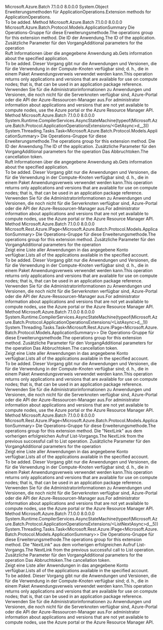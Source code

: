 <Type Name="ApplicationOperationsExtensions" FullName="Microsoft.Azure.Batch.Protocol.ApplicationOperationsExtensions">
  <TypeSignature Language="C#" Value="public static class ApplicationOperationsExtensions" />
  <TypeSignature Language="ILAsm" Value=".class public auto ansi abstract sealed beforefieldinit ApplicationOperationsExtensions extends System.Object" />
  <TypeSignature Language="DocId" Value="T:Microsoft.Azure.Batch.Protocol.ApplicationOperationsExtensions" />
  <TypeSignature Language="VB.NET" Value="Public Module ApplicationOperationsExtensions" />
  <TypeSignature Language="F#" Value="type ApplicationOperationsExtensions = class" />
  <AssemblyInfo>
    <AssemblyName>Microsoft.Azure.Batch</AssemblyName>
    <AssemblyVersion>7.1.0.0</AssemblyVersion>
    <AssemblyVersion>8.0.0.0</AssemblyVersion>
  </AssemblyInfo>
  <Base>
    <BaseTypeName>System.Object</BaseTypeName>
  </Base>
  <Interfaces />
  <Docs>
    <summary>
            <span data-ttu-id="312af-101">Erweiterungsmethoden für ApplicationOperations.</span><span class="sxs-lookup"><span data-stu-id="312af-101">Extension methods for ApplicationOperations.</span></span>
            </summary>
    <remarks>To be added.</remarks>
  </Docs>
  <Members>
    <Member MemberName="Get">
      <MemberSignature Language="C#" Value="public static Microsoft.Azure.Batch.Protocol.Models.ApplicationSummary Get (this Microsoft.Azure.Batch.Protocol.IApplicationOperations operations, string applicationId, Microsoft.Azure.Batch.Protocol.Models.ApplicationGetOptions applicationGetOptions = null);" />
      <MemberSignature Language="ILAsm" Value=".method public static hidebysig class Microsoft.Azure.Batch.Protocol.Models.ApplicationSummary Get(class Microsoft.Azure.Batch.Protocol.IApplicationOperations operations, string applicationId, class Microsoft.Azure.Batch.Protocol.Models.ApplicationGetOptions applicationGetOptions) cil managed" />
      <MemberSignature Language="DocId" Value="M:Microsoft.Azure.Batch.Protocol.ApplicationOperationsExtensions.Get(Microsoft.Azure.Batch.Protocol.IApplicationOperations,System.String,Microsoft.Azure.Batch.Protocol.Models.ApplicationGetOptions)" />
      <MemberSignature Language="F#" Value="static member Get : Microsoft.Azure.Batch.Protocol.IApplicationOperations * string * Microsoft.Azure.Batch.Protocol.Models.ApplicationGetOptions -&gt; Microsoft.Azure.Batch.Protocol.Models.ApplicationSummary" Usage="Microsoft.Azure.Batch.Protocol.ApplicationOperationsExtensions.Get (operations, applicationId, applicationGetOptions)" />
      <MemberType>Method</MemberType>
      <AssemblyInfo>
        <AssemblyName>Microsoft.Azure.Batch</AssemblyName>
        <AssemblyVersion>7.1.0.0</AssemblyVersion>
        <AssemblyVersion>8.0.0.0</AssemblyVersion>
      </AssemblyInfo>
      <ReturnValue>
        <ReturnType>Microsoft.Azure.Batch.Protocol.Models.ApplicationSummary</ReturnType>
      </ReturnValue>
      <Parameters>
        <Parameter Name="operations" Type="Microsoft.Azure.Batch.Protocol.IApplicationOperations" RefType="this" />
        <Parameter Name="applicationId" Type="System.String" />
        <Parameter Name="applicationGetOptions" Type="Microsoft.Azure.Batch.Protocol.Models.ApplicationGetOptions" />
      </Parameters>
      <Docs>
        <param name="operations">
            <span data-ttu-id="312af-102">Die Operations-Gruppe für diese Erweiterungsmethode.</span><span class="sxs-lookup"><span data-stu-id="312af-102">The operations group for this extension method.</span></span>
            </param>
        <param name="applicationId">
            <span data-ttu-id="312af-103">Die ID der Anwendung.</span><span class="sxs-lookup"><span data-stu-id="312af-103">The ID of the application.</span></span>
            </param>
        <param name="applicationGetOptions">
            <span data-ttu-id="312af-104">Zusätzliche Parameter für den Vorgang</span><span class="sxs-lookup"><span data-stu-id="312af-104">Additional parameters for the operation</span></span>
            </param>
        <summary>
            <span data-ttu-id="312af-105">Ruft Informationen über die angegebene Anwendung ab.</span><span class="sxs-lookup"><span data-stu-id="312af-105">Gets information about the specified application.</span></span>
            </summary>
        <returns>To be added.</returns>
        <remarks>
            <span data-ttu-id="312af-106">Dieser Vorgang gibt nur die Anwendungen und Versionen, die für die Verwendung in der Compute-Knoten verfügbar sind; d. h., die in einem Paket Anwendungsverweis verwendet werden kann.</span><span class="sxs-lookup"><span data-stu-id="312af-106">This operation returns only applications and versions that are available for use on compute nodes; that is, that can be used in an application package reference.</span></span> <span data-ttu-id="312af-107">Verwenden Sie für die Administratorinformationen zu Anwendungen und Versionen, die noch nicht für die Serverknoten verfügbar sind, Azure-Portal oder die API der Azure-Ressourcen-Manager aus.</span><span class="sxs-lookup"><span data-stu-id="312af-107">For administrator information about applications and versions that are not yet available to compute nodes, use the Azure portal or the Azure Resource Manager API.</span></span>
            </remarks>
      </Docs>
    </Member>
    <Member MemberName="GetAsync">
      <MemberSignature Language="C#" Value="public static System.Threading.Tasks.Task&lt;Microsoft.Azure.Batch.Protocol.Models.ApplicationSummary&gt; GetAsync (this Microsoft.Azure.Batch.Protocol.IApplicationOperations operations, string applicationId, Microsoft.Azure.Batch.Protocol.Models.ApplicationGetOptions applicationGetOptions = null, System.Threading.CancellationToken cancellationToken = null);" />
      <MemberSignature Language="ILAsm" Value=".method public static hidebysig class System.Threading.Tasks.Task`1&lt;class Microsoft.Azure.Batch.Protocol.Models.ApplicationSummary&gt; GetAsync(class Microsoft.Azure.Batch.Protocol.IApplicationOperations operations, string applicationId, class Microsoft.Azure.Batch.Protocol.Models.ApplicationGetOptions applicationGetOptions, valuetype System.Threading.CancellationToken cancellationToken) cil managed" />
      <MemberSignature Language="DocId" Value="M:Microsoft.Azure.Batch.Protocol.ApplicationOperationsExtensions.GetAsync(Microsoft.Azure.Batch.Protocol.IApplicationOperations,System.String,Microsoft.Azure.Batch.Protocol.Models.ApplicationGetOptions,System.Threading.CancellationToken)" />
      <MemberSignature Language="F#" Value="static member GetAsync : Microsoft.Azure.Batch.Protocol.IApplicationOperations * string * Microsoft.Azure.Batch.Protocol.Models.ApplicationGetOptions * System.Threading.CancellationToken -&gt; System.Threading.Tasks.Task&lt;Microsoft.Azure.Batch.Protocol.Models.ApplicationSummary&gt;" Usage="Microsoft.Azure.Batch.Protocol.ApplicationOperationsExtensions.GetAsync (operations, applicationId, applicationGetOptions, cancellationToken)" />
      <MemberType>Method</MemberType>
      <AssemblyInfo>
        <AssemblyName>Microsoft.Azure.Batch</AssemblyName>
        <AssemblyVersion>7.1.0.0</AssemblyVersion>
        <AssemblyVersion>8.0.0.0</AssemblyVersion>
      </AssemblyInfo>
      <Attributes>
        <Attribute>
          <AttributeName>System.Runtime.CompilerServices.AsyncStateMachine(typeof(Microsoft.Azure.Batch.Protocol.ApplicationOperationsExtensions/&lt;GetAsync&gt;d__3))</AttributeName>
        </Attribute>
      </Attributes>
      <ReturnValue>
        <ReturnType>System.Threading.Tasks.Task&lt;Microsoft.Azure.Batch.Protocol.Models.ApplicationSummary&gt;</ReturnType>
      </ReturnValue>
      <Parameters>
        <Parameter Name="operations" Type="Microsoft.Azure.Batch.Protocol.IApplicationOperations" RefType="this" />
        <Parameter Name="applicationId" Type="System.String" />
        <Parameter Name="applicationGetOptions" Type="Microsoft.Azure.Batch.Protocol.Models.ApplicationGetOptions" />
        <Parameter Name="cancellationToken" Type="System.Threading.CancellationToken" />
      </Parameters>
      <Docs>
        <param name="operations">
            <span data-ttu-id="312af-108">Die Operations-Gruppe für diese Erweiterungsmethode.</span><span class="sxs-lookup"><span data-stu-id="312af-108">The operations group for this extension method.</span></span>
            </param>
        <param name="applicationId">
            <span data-ttu-id="312af-109">Die ID der Anwendung.</span><span class="sxs-lookup"><span data-stu-id="312af-109">The ID of the application.</span></span>
            </param>
        <param name="applicationGetOptions">
            <span data-ttu-id="312af-110">Zusätzliche Parameter für den Vorgang</span><span class="sxs-lookup"><span data-stu-id="312af-110">Additional parameters for the operation</span></span>
            </param>
        <param name="cancellationToken">
            <span data-ttu-id="312af-111">Das Abbruchtoken.</span><span class="sxs-lookup"><span data-stu-id="312af-111">The cancellation token.</span></span>
            </param>
        <summary>
            <span data-ttu-id="312af-112">Ruft Informationen über die angegebene Anwendung ab.</span><span class="sxs-lookup"><span data-stu-id="312af-112">Gets information about the specified application.</span></span>
            </summary>
        <returns>To be added.</returns>
        <remarks>
            <span data-ttu-id="312af-113">Dieser Vorgang gibt nur die Anwendungen und Versionen, die für die Verwendung in der Compute-Knoten verfügbar sind; d. h., die in einem Paket Anwendungsverweis verwendet werden kann.</span><span class="sxs-lookup"><span data-stu-id="312af-113">This operation returns only applications and versions that are available for use on compute nodes; that is, that can be used in an application package reference.</span></span> <span data-ttu-id="312af-114">Verwenden Sie für die Administratorinformationen zu Anwendungen und Versionen, die noch nicht für die Serverknoten verfügbar sind, Azure-Portal oder die API der Azure-Ressourcen-Manager aus.</span><span class="sxs-lookup"><span data-stu-id="312af-114">For administrator information about applications and versions that are not yet available to compute nodes, use the Azure portal or the Azure Resource Manager API.</span></span>
            </remarks>
      </Docs>
    </Member>
    <Member MemberName="List">
      <MemberSignature Language="C#" Value="public static Microsoft.Rest.Azure.IPage&lt;Microsoft.Azure.Batch.Protocol.Models.ApplicationSummary&gt; List (this Microsoft.Azure.Batch.Protocol.IApplicationOperations operations, Microsoft.Azure.Batch.Protocol.Models.ApplicationListOptions applicationListOptions = null);" />
      <MemberSignature Language="ILAsm" Value=".method public static hidebysig class Microsoft.Rest.Azure.IPage`1&lt;class Microsoft.Azure.Batch.Protocol.Models.ApplicationSummary&gt; List(class Microsoft.Azure.Batch.Protocol.IApplicationOperations operations, class Microsoft.Azure.Batch.Protocol.Models.ApplicationListOptions applicationListOptions) cil managed" />
      <MemberSignature Language="DocId" Value="M:Microsoft.Azure.Batch.Protocol.ApplicationOperationsExtensions.List(Microsoft.Azure.Batch.Protocol.IApplicationOperations,Microsoft.Azure.Batch.Protocol.Models.ApplicationListOptions)" />
      <MemberSignature Language="F#" Value="static member List : Microsoft.Azure.Batch.Protocol.IApplicationOperations * Microsoft.Azure.Batch.Protocol.Models.ApplicationListOptions -&gt; Microsoft.Rest.Azure.IPage&lt;Microsoft.Azure.Batch.Protocol.Models.ApplicationSummary&gt;" Usage="Microsoft.Azure.Batch.Protocol.ApplicationOperationsExtensions.List (operations, applicationListOptions)" />
      <MemberType>Method</MemberType>
      <AssemblyInfo>
        <AssemblyName>Microsoft.Azure.Batch</AssemblyName>
        <AssemblyVersion>7.1.0.0</AssemblyVersion>
        <AssemblyVersion>8.0.0.0</AssemblyVersion>
      </AssemblyInfo>
      <ReturnValue>
        <ReturnType>Microsoft.Rest.Azure.IPage&lt;Microsoft.Azure.Batch.Protocol.Models.ApplicationSummary&gt;</ReturnType>
      </ReturnValue>
      <Parameters>
        <Parameter Name="operations" Type="Microsoft.Azure.Batch.Protocol.IApplicationOperations" RefType="this" />
        <Parameter Name="applicationListOptions" Type="Microsoft.Azure.Batch.Protocol.Models.ApplicationListOptions" />
      </Parameters>
      <Docs>
        <param name="operations">
            <span data-ttu-id="312af-115">Die Operations-Gruppe für diese Erweiterungsmethode.</span><span class="sxs-lookup"><span data-stu-id="312af-115">The operations group for this extension method.</span></span>
            </param>
        <param name="applicationListOptions">
            <span data-ttu-id="312af-116">Zusätzliche Parameter für den Vorgang</span><span class="sxs-lookup"><span data-stu-id="312af-116">Additional parameters for the operation</span></span>
            </param>
        <summary>
            <span data-ttu-id="312af-117">Zeigt eine Liste aller Anwendungen in das angegebene Konto verfügbar.</span><span class="sxs-lookup"><span data-stu-id="312af-117">Lists all of the applications available in the specified account.</span></span>
            </summary>
        <returns>To be added.</returns>
        <remarks>
            <span data-ttu-id="312af-118">Dieser Vorgang gibt nur die Anwendungen und Versionen, die für die Verwendung in der Compute-Knoten verfügbar sind; d. h., die in einem Paket Anwendungsverweis verwendet werden kann.</span><span class="sxs-lookup"><span data-stu-id="312af-118">This operation returns only applications and versions that are available for use on compute nodes; that is, that can be used in an application package reference.</span></span> <span data-ttu-id="312af-119">Verwenden Sie für die Administratorinformationen zu Anwendungen und Versionen, die noch nicht für die Serverknoten verfügbar sind, Azure-Portal oder die API der Azure-Ressourcen-Manager aus.</span><span class="sxs-lookup"><span data-stu-id="312af-119">For administrator information about applications and versions that are not yet available to compute nodes, use the Azure portal or the Azure Resource Manager API.</span></span>
            </remarks>
      </Docs>
    </Member>
    <Member MemberName="ListAsync">
      <MemberSignature Language="C#" Value="public static System.Threading.Tasks.Task&lt;Microsoft.Rest.Azure.IPage&lt;Microsoft.Azure.Batch.Protocol.Models.ApplicationSummary&gt;&gt; ListAsync (this Microsoft.Azure.Batch.Protocol.IApplicationOperations operations, Microsoft.Azure.Batch.Protocol.Models.ApplicationListOptions applicationListOptions = null, System.Threading.CancellationToken cancellationToken = null);" />
      <MemberSignature Language="ILAsm" Value=".method public static hidebysig class System.Threading.Tasks.Task`1&lt;class Microsoft.Rest.Azure.IPage`1&lt;class Microsoft.Azure.Batch.Protocol.Models.ApplicationSummary&gt;&gt; ListAsync(class Microsoft.Azure.Batch.Protocol.IApplicationOperations operations, class Microsoft.Azure.Batch.Protocol.Models.ApplicationListOptions applicationListOptions, valuetype System.Threading.CancellationToken cancellationToken) cil managed" />
      <MemberSignature Language="DocId" Value="M:Microsoft.Azure.Batch.Protocol.ApplicationOperationsExtensions.ListAsync(Microsoft.Azure.Batch.Protocol.IApplicationOperations,Microsoft.Azure.Batch.Protocol.Models.ApplicationListOptions,System.Threading.CancellationToken)" />
      <MemberSignature Language="F#" Value="static member ListAsync : Microsoft.Azure.Batch.Protocol.IApplicationOperations * Microsoft.Azure.Batch.Protocol.Models.ApplicationListOptions * System.Threading.CancellationToken -&gt; System.Threading.Tasks.Task&lt;Microsoft.Rest.Azure.IPage&lt;Microsoft.Azure.Batch.Protocol.Models.ApplicationSummary&gt;&gt;" Usage="Microsoft.Azure.Batch.Protocol.ApplicationOperationsExtensions.ListAsync (operations, applicationListOptions, cancellationToken)" />
      <MemberType>Method</MemberType>
      <AssemblyInfo>
        <AssemblyName>Microsoft.Azure.Batch</AssemblyName>
        <AssemblyVersion>7.1.0.0</AssemblyVersion>
        <AssemblyVersion>8.0.0.0</AssemblyVersion>
      </AssemblyInfo>
      <Attributes>
        <Attribute>
          <AttributeName>System.Runtime.CompilerServices.AsyncStateMachine(typeof(Microsoft.Azure.Batch.Protocol.ApplicationOperationsExtensions/&lt;ListAsync&gt;d__1))</AttributeName>
        </Attribute>
      </Attributes>
      <ReturnValue>
        <ReturnType>System.Threading.Tasks.Task&lt;Microsoft.Rest.Azure.IPage&lt;Microsoft.Azure.Batch.Protocol.Models.ApplicationSummary&gt;&gt;</ReturnType>
      </ReturnValue>
      <Parameters>
        <Parameter Name="operations" Type="Microsoft.Azure.Batch.Protocol.IApplicationOperations" RefType="this" />
        <Parameter Name="applicationListOptions" Type="Microsoft.Azure.Batch.Protocol.Models.ApplicationListOptions" />
        <Parameter Name="cancellationToken" Type="System.Threading.CancellationToken" />
      </Parameters>
      <Docs>
        <param name="operations">
            <span data-ttu-id="312af-120">Die Operations-Gruppe für diese Erweiterungsmethode.</span><span class="sxs-lookup"><span data-stu-id="312af-120">The operations group for this extension method.</span></span>
            </param>
        <param name="applicationListOptions">
            <span data-ttu-id="312af-121">Zusätzliche Parameter für den Vorgang</span><span class="sxs-lookup"><span data-stu-id="312af-121">Additional parameters for the operation</span></span>
            </param>
        <param name="cancellationToken">
            <span data-ttu-id="312af-122">Das Abbruchtoken.</span><span class="sxs-lookup"><span data-stu-id="312af-122">The cancellation token.</span></span>
            </param>
        <summary>
            <span data-ttu-id="312af-123">Zeigt eine Liste aller Anwendungen in das angegebene Konto verfügbar.</span><span class="sxs-lookup"><span data-stu-id="312af-123">Lists all of the applications available in the specified account.</span></span>
            </summary>
        <returns>To be added.</returns>
        <remarks>
            <span data-ttu-id="312af-124">Dieser Vorgang gibt nur die Anwendungen und Versionen, die für die Verwendung in der Compute-Knoten verfügbar sind; d. h., die in einem Paket Anwendungsverweis verwendet werden kann.</span><span class="sxs-lookup"><span data-stu-id="312af-124">This operation returns only applications and versions that are available for use on compute nodes; that is, that can be used in an application package reference.</span></span> <span data-ttu-id="312af-125">Verwenden Sie für die Administratorinformationen zu Anwendungen und Versionen, die noch nicht für die Serverknoten verfügbar sind, Azure-Portal oder die API der Azure-Ressourcen-Manager aus.</span><span class="sxs-lookup"><span data-stu-id="312af-125">For administrator information about applications and versions that are not yet available to compute nodes, use the Azure portal or the Azure Resource Manager API.</span></span>
            </remarks>
      </Docs>
    </Member>
    <Member MemberName="ListNext">
      <MemberSignature Language="C#" Value="public static Microsoft.Rest.Azure.IPage&lt;Microsoft.Azure.Batch.Protocol.Models.ApplicationSummary&gt; ListNext (this Microsoft.Azure.Batch.Protocol.IApplicationOperations operations, string nextPageLink, Microsoft.Azure.Batch.Protocol.Models.ApplicationListNextOptions applicationListNextOptions = null);" />
      <MemberSignature Language="ILAsm" Value=".method public static hidebysig class Microsoft.Rest.Azure.IPage`1&lt;class Microsoft.Azure.Batch.Protocol.Models.ApplicationSummary&gt; ListNext(class Microsoft.Azure.Batch.Protocol.IApplicationOperations operations, string nextPageLink, class Microsoft.Azure.Batch.Protocol.Models.ApplicationListNextOptions applicationListNextOptions) cil managed" />
      <MemberSignature Language="DocId" Value="M:Microsoft.Azure.Batch.Protocol.ApplicationOperationsExtensions.ListNext(Microsoft.Azure.Batch.Protocol.IApplicationOperations,System.String,Microsoft.Azure.Batch.Protocol.Models.ApplicationListNextOptions)" />
      <MemberSignature Language="F#" Value="static member ListNext : Microsoft.Azure.Batch.Protocol.IApplicationOperations * string * Microsoft.Azure.Batch.Protocol.Models.ApplicationListNextOptions -&gt; Microsoft.Rest.Azure.IPage&lt;Microsoft.Azure.Batch.Protocol.Models.ApplicationSummary&gt;" Usage="Microsoft.Azure.Batch.Protocol.ApplicationOperationsExtensions.ListNext (operations, nextPageLink, applicationListNextOptions)" />
      <MemberType>Method</MemberType>
      <AssemblyInfo>
        <AssemblyName>Microsoft.Azure.Batch</AssemblyName>
        <AssemblyVersion>7.1.0.0</AssemblyVersion>
        <AssemblyVersion>8.0.0.0</AssemblyVersion>
      </AssemblyInfo>
      <ReturnValue>
        <ReturnType>Microsoft.Rest.Azure.IPage&lt;Microsoft.Azure.Batch.Protocol.Models.ApplicationSummary&gt;</ReturnType>
      </ReturnValue>
      <Parameters>
        <Parameter Name="operations" Type="Microsoft.Azure.Batch.Protocol.IApplicationOperations" RefType="this" />
        <Parameter Name="nextPageLink" Type="System.String" />
        <Parameter Name="applicationListNextOptions" Type="Microsoft.Azure.Batch.Protocol.Models.ApplicationListNextOptions" />
      </Parameters>
      <Docs>
        <param name="operations">
            <span data-ttu-id="312af-126">Die Operations-Gruppe für diese Erweiterungsmethode.</span><span class="sxs-lookup"><span data-stu-id="312af-126">The operations group for this extension method.</span></span>
            </param>
        <param name="nextPageLink">
            <span data-ttu-id="312af-127">Die "NextLink" aus dem vorherigen erfolgreichen Aufruf List-Vorgangs.</span><span class="sxs-lookup"><span data-stu-id="312af-127">The NextLink from the previous successful call to List operation.</span></span>
            </param>
        <param name="applicationListNextOptions">
            <span data-ttu-id="312af-128">Zusätzliche Parameter für den Vorgang</span><span class="sxs-lookup"><span data-stu-id="312af-128">Additional parameters for the operation</span></span>
            </param>
        <summary>
            <span data-ttu-id="312af-129">Zeigt eine Liste aller Anwendungen in das angegebene Konto verfügbar.</span><span class="sxs-lookup"><span data-stu-id="312af-129">Lists all of the applications available in the specified account.</span></span>
            </summary>
        <returns>To be added.</returns>
        <remarks>
            <span data-ttu-id="312af-130">Dieser Vorgang gibt nur die Anwendungen und Versionen, die für die Verwendung in der Compute-Knoten verfügbar sind; d. h., die in einem Paket Anwendungsverweis verwendet werden kann.</span><span class="sxs-lookup"><span data-stu-id="312af-130">This operation returns only applications and versions that are available for use on compute nodes; that is, that can be used in an application package reference.</span></span> <span data-ttu-id="312af-131">Verwenden Sie für die Administratorinformationen zu Anwendungen und Versionen, die noch nicht für die Serverknoten verfügbar sind, Azure-Portal oder die API der Azure-Ressourcen-Manager aus.</span><span class="sxs-lookup"><span data-stu-id="312af-131">For administrator information about applications and versions that are not yet available to compute nodes, use the Azure portal or the Azure Resource Manager API.</span></span>
            </remarks>
      </Docs>
    </Member>
    <Member MemberName="ListNextAsync">
      <MemberSignature Language="C#" Value="public static System.Threading.Tasks.Task&lt;Microsoft.Rest.Azure.IPage&lt;Microsoft.Azure.Batch.Protocol.Models.ApplicationSummary&gt;&gt; ListNextAsync (this Microsoft.Azure.Batch.Protocol.IApplicationOperations operations, string nextPageLink, Microsoft.Azure.Batch.Protocol.Models.ApplicationListNextOptions applicationListNextOptions = null, System.Threading.CancellationToken cancellationToken = null);" />
      <MemberSignature Language="ILAsm" Value=".method public static hidebysig class System.Threading.Tasks.Task`1&lt;class Microsoft.Rest.Azure.IPage`1&lt;class Microsoft.Azure.Batch.Protocol.Models.ApplicationSummary&gt;&gt; ListNextAsync(class Microsoft.Azure.Batch.Protocol.IApplicationOperations operations, string nextPageLink, class Microsoft.Azure.Batch.Protocol.Models.ApplicationListNextOptions applicationListNextOptions, valuetype System.Threading.CancellationToken cancellationToken) cil managed" />
      <MemberSignature Language="DocId" Value="M:Microsoft.Azure.Batch.Protocol.ApplicationOperationsExtensions.ListNextAsync(Microsoft.Azure.Batch.Protocol.IApplicationOperations,System.String,Microsoft.Azure.Batch.Protocol.Models.ApplicationListNextOptions,System.Threading.CancellationToken)" />
      <MemberSignature Language="F#" Value="static member ListNextAsync : Microsoft.Azure.Batch.Protocol.IApplicationOperations * string * Microsoft.Azure.Batch.Protocol.Models.ApplicationListNextOptions * System.Threading.CancellationToken -&gt; System.Threading.Tasks.Task&lt;Microsoft.Rest.Azure.IPage&lt;Microsoft.Azure.Batch.Protocol.Models.ApplicationSummary&gt;&gt;" Usage="Microsoft.Azure.Batch.Protocol.ApplicationOperationsExtensions.ListNextAsync (operations, nextPageLink, applicationListNextOptions, cancellationToken)" />
      <MemberType>Method</MemberType>
      <AssemblyInfo>
        <AssemblyName>Microsoft.Azure.Batch</AssemblyName>
        <AssemblyVersion>7.1.0.0</AssemblyVersion>
        <AssemblyVersion>8.0.0.0</AssemblyVersion>
      </AssemblyInfo>
      <Attributes>
        <Attribute>
          <AttributeName>System.Runtime.CompilerServices.AsyncStateMachine(typeof(Microsoft.Azure.Batch.Protocol.ApplicationOperationsExtensions/&lt;ListNextAsync&gt;d__5))</AttributeName>
        </Attribute>
      </Attributes>
      <ReturnValue>
        <ReturnType>System.Threading.Tasks.Task&lt;Microsoft.Rest.Azure.IPage&lt;Microsoft.Azure.Batch.Protocol.Models.ApplicationSummary&gt;&gt;</ReturnType>
      </ReturnValue>
      <Parameters>
        <Parameter Name="operations" Type="Microsoft.Azure.Batch.Protocol.IApplicationOperations" RefType="this" />
        <Parameter Name="nextPageLink" Type="System.String" />
        <Parameter Name="applicationListNextOptions" Type="Microsoft.Azure.Batch.Protocol.Models.ApplicationListNextOptions" />
        <Parameter Name="cancellationToken" Type="System.Threading.CancellationToken" />
      </Parameters>
      <Docs>
        <param name="operations">
            <span data-ttu-id="312af-132">Die Operations-Gruppe für diese Erweiterungsmethode.</span><span class="sxs-lookup"><span data-stu-id="312af-132">The operations group for this extension method.</span></span>
            </param>
        <param name="nextPageLink">
            <span data-ttu-id="312af-133">Die "NextLink" aus dem vorherigen erfolgreichen Aufruf List-Vorgangs.</span><span class="sxs-lookup"><span data-stu-id="312af-133">The NextLink from the previous successful call to List operation.</span></span>
            </param>
        <param name="applicationListNextOptions">
            <span data-ttu-id="312af-134">Zusätzliche Parameter für den Vorgang</span><span class="sxs-lookup"><span data-stu-id="312af-134">Additional parameters for the operation</span></span>
            </param>
        <param name="cancellationToken">
            <span data-ttu-id="312af-135">Das Abbruchtoken.</span><span class="sxs-lookup"><span data-stu-id="312af-135">The cancellation token.</span></span>
            </param>
        <summary>
            <span data-ttu-id="312af-136">Zeigt eine Liste aller Anwendungen in das angegebene Konto verfügbar.</span><span class="sxs-lookup"><span data-stu-id="312af-136">Lists all of the applications available in the specified account.</span></span>
            </summary>
        <returns>To be added.</returns>
        <remarks>
            <span data-ttu-id="312af-137">Dieser Vorgang gibt nur die Anwendungen und Versionen, die für die Verwendung in der Compute-Knoten verfügbar sind; d. h., die in einem Paket Anwendungsverweis verwendet werden kann.</span><span class="sxs-lookup"><span data-stu-id="312af-137">This operation returns only applications and versions that are available for use on compute nodes; that is, that can be used in an application package reference.</span></span> <span data-ttu-id="312af-138">Verwenden Sie für die Administratorinformationen zu Anwendungen und Versionen, die noch nicht für die Serverknoten verfügbar sind, Azure-Portal oder die API der Azure-Ressourcen-Manager aus.</span><span class="sxs-lookup"><span data-stu-id="312af-138">For administrator information about applications and versions that are not yet available to compute nodes, use the Azure portal or the Azure Resource Manager API.</span></span>
            </remarks>
      </Docs>
    </Member>
  </Members>
</Type>